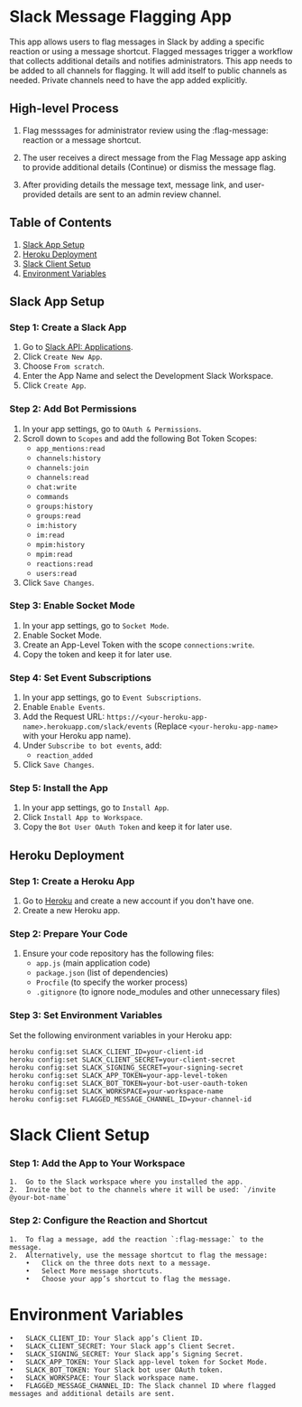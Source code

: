 # Slack Message Flagging App

This app allows users to flag messages in Slack by adding a specific reaction or using a message shortcut. Flagged messages trigger a workflow that collects additional details and notifies administrators.
This app needs to be added to all channels for flagging. It will add itself to public channels as needed. Private channels need to have the app added explicitly. 

## High-level Process
1. Flag messsages for administrator review using the :flag-message: reaction or a message shortcut. 

2. The user receives a direct message from the Flag Message app asking to provide additional details (Continue) or dismiss the message flag.
3. After providing details the message text, message link, and user-provided details are sent to an admin review channel.

## Table of Contents

1. [Slack App Setup](#slack-app-setup)
2. [Heroku Deployment](#heroku-deployment)
3. [Slack Client Setup](#slack-client-setup)
4. [Environment Variables](#environment-variables)

## Slack App Setup

### Step 1: Create a Slack App

1. Go to [Slack API: Applications](https://api.slack.com/apps).
2. Click `Create New App`.
3. Choose `From scratch`.
4. Enter the App Name and select the Development Slack Workspace.
5. Click `Create App`.

### Step 2: Add Bot Permissions

1. In your app settings, go to `OAuth & Permissions`.
2. Scroll down to `Scopes` and add the following Bot Token Scopes:
    - `app_mentions:read`
    - `channels:history`
    - `channels:join`
    - `channels:read`
    - `chat:write`
    - `commands`
    - `groups:history`
    - `groups:read`
    - `im:history`
    - `im:read`
    - `mpim:history`
    - `mpim:read`
    - `reactions:read`
    - `users:read`
3. Click `Save Changes`.

### Step 3: Enable Socket Mode

1. In your app settings, go to `Socket Mode`.
2. Enable Socket Mode.
3. Create an App-Level Token with the scope `connections:write`.
4. Copy the token and keep it for later use.

### Step 4: Set Event Subscriptions

1. In your app settings, go to `Event Subscriptions`.
2. Enable `Enable Events`.
3. Add the Request URL: `https://<your-heroku-app-name>.herokuapp.com/slack/events` (Replace `<your-heroku-app-name>` with your Heroku app name).
4. Under `Subscribe to bot events`, add:
    - `reaction_added`
5. Click `Save Changes`.

### Step 5: Install the App

1. In your app settings, go to `Install App`.
2. Click `Install App to Workspace`.
3. Copy the `Bot User OAuth Token` and keep it for later use.

## Heroku Deployment

### Step 1: Create a Heroku App

1. Go to [Heroku](https://www.heroku.com/) and create a new account if you don't have one.
2. Create a new Heroku app.

### Step 2: Prepare Your Code

1. Ensure your code repository has the following files:
    - `app.js` (main application code)
    - `package.json` (list of dependencies)
    - `Procfile` (to specify the worker process)
    - `.gitignore` (to ignore node_modules and other unnecessary files)

### Step 3: Set Environment Variables

Set the following environment variables in your Heroku app:

```
heroku config:set SLACK_CLIENT_ID=your-client-id
heroku config:set SLACK_CLIENT_SECRET=your-client-secret
heroku config:set SLACK_SIGNING_SECRET=your-signing-secret
heroku config:set SLACK_APP_TOKEN=your-app-level-token
heroku config:set SLACK_BOT_TOKEN=your-bot-user-oauth-token
heroku config:set SLACK_WORKSPACE=your-workspace-name
heroku config:set FLAGGED_MESSAGE_CHANNEL_ID=your-channel-id
```

# Slack Client Setup

### Step 1: Add the App to Your Workspace

	1.	Go to the Slack workspace where you installed the app.
	2.	Invite the bot to the channels where it will be used: `/invite @your-bot-name`

### Step 2: Configure the Reaction and Shortcut

	1.	To flag a message, add the reaction `:flag-message:` to the message.
	2.	Alternatively, use the message shortcut to flag the message:
        •	Click on the three dots next to a message.
        •	Select More message shortcuts.
        •	Choose your app’s shortcut to flag the message.

# Environment Variables

	•	SLACK_CLIENT_ID: Your Slack app’s Client ID.
	•	SLACK_CLIENT_SECRET: Your Slack app’s Client Secret.
	•	SLACK_SIGNING_SECRET: Your Slack app’s Signing Secret.
	•	SLACK_APP_TOKEN: Your Slack app-level token for Socket Mode.
	•	SLACK_BOT_TOKEN: Your Slack bot user OAuth token.
	•	SLACK_WORKSPACE: Your Slack workspace name.
	•	FLAGGED_MESSAGE_CHANNEL_ID: The Slack channel ID where flagged messages and additional details are sent.